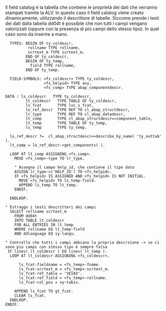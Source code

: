 Il field catalog è la tabella che contiene le proprietà dei dati che verranno stampati tramite la ALV. In questo caso il field catalog viene creato dinamicamente, utilizzando il descrittore di tabelle. Siccome prende i testi dei dati dalla tabella dd04t è possibile che non tutti i campi vengano valorizzati (oppure con la presenza di più campi dello stesso tipo). In quel caso sono da inserire a mano. 

```abap
  TYPES: BEGIN OF ty_coldescr,
          rollname TYPE rollname,
          scrtext_m TYPE scrtext_m,
         END OF ty_coldescr,
         BEGIN OF ty_temp,
           field TYPE rollname,
         END OF ty_temp.

  FIELD-SYMBOLS: <fs_coldescr> TYPE ty_coldescr,
                 <fs_helpid> TYPE any,
                 <fs_comp> TYPE abap_componentdescr.
                 
DATA : ls_coldescr   TYPE ty_coldescr,
         lt_coldescr   TYPE TABLE OF ty_coldescr,
         ls_fcat       TYPE lvc_s_fcat,
         lo_ref_descr  TYPE REF TO cl_abap_structdescr,
         lr_type       TYPE REF TO cl_abap_datadescr,
         lt_comp       TYPE cl_abap_structdescr=>component_table,
         lt_temp       TYPE TABLE OF ty_temp,
         ls_temp       TYPE ty_temp.

  lo_ref_descr ?=  cl_abap_structdescr=>describe_by_name( 'ty_outtab' ).
  lt_comp = lo_ref_descr->get_components( ).

  LOOP AT lt_comp ASSIGNING <fs_comp>.
    MOVE <fs_comp>-type TO lr_type.
    
    " Assegno il campo help_id, che contiene il tipo dato
    ASSIGN lr_type->('HELP_ID') TO <fs_helpid>.
    IF <fs_helpid> IS ASSIGNED AND <fs_helpid> IS NOT INITIAL.
      MOVE <fs_helpid> TO ls_temp-field.
      APPEND ls_temp TO lt_temp.
    ENDIF.

  ENDLOOP.

" Estraggo i testi descrittori dei campi
  SELECT rollname scrtext_m
    FROM dd04t
    INTO TABLE lt_coldescr
    FOR ALL ENTRIES IN lt_temp
    WHERE rollname EQ lt_temp-field
    AND ddlanguage EQ sy-langu.

" Controllo che tutti i campi abbiano la propria descrzione -> se ci sono piu campi con stesso tipo è sempre falsa
 IF lines( lt_coldescr ) EQ lines( lt_temp ).
  LOOP AT lt_coldescr ASSIGNING <fs_coldescr>.

      ls_fcat-fieldname = <fs_temp>-fname.
      ls_fcat-scrtext_m = <fs_temp>-scrtext_m.
      ls_fcat-ref_table = 'VEIAV'.
      ls_fcat-ref_field = <fs_temp>-rollname.
      ls_fcat-col_pos = sy-tabix.

    APPEND ls_fcat TO gt_fcat.
    CLEAR ls_fcat.
  ENDLOOP.
ENDIF.
```
